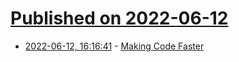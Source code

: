 # [Published on 2022-06-12](index.md)

* [2022-06-12, 16:16:41](https://news.ycombinator.com/item?id=31715635) - [Making Code Faster](https://www.tbray.org/ongoing/When/202x/2022/06/10/Quamina-Optimizing)
